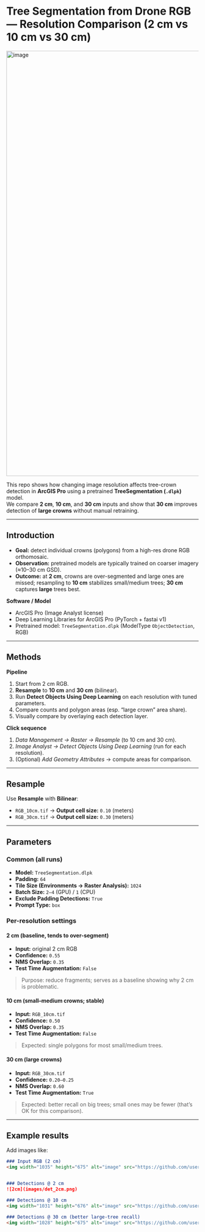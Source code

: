# Tree Segmentation from Drone RGB — Resolution Comparison (2 cm vs 10 cm vs 30 cm)
<img width="1984" height="1115" alt="image" src="https://github.com/user-attachments/assets/c9707833-68ff-4c23-8890-aacb7083f538" />

This repo shows how changing image resolution affects tree-crown detection in **ArcGIS Pro** using a pretrained **TreeSegmentation (`.dlpk`)** model.  
We compare **2 cm**, **10 cm**, and **30 cm** inputs and show that **30 cm** improves detection of **large crowns** without manual retraining.

---

## Introduction

- **Goal:** detect individual crowns (polygons) from a high-res drone RGB orthomosaic.  
- **Observation:** pretrained models are typically trained on coarser imagery (≈10–30 cm GSD).  
- **Outcome:** at **2 cm**, crowns are over-segmented and large ones are missed; resampling to **10 cm** stabilizes small/medium trees; **30 cm** captures **large** trees best.

**Software / Model**
- ArcGIS Pro (Image Analyst license)  
- Deep Learning Libraries for ArcGIS Pro (PyTorch + fastai v1)  
- Pretrained model: `TreeSegmentation.dlpk` (ModelType `ObjectDetection`, RGB)

---

## Methods

**Pipeline**
1. Start from 2 cm RGB.  
2. **Resample** to **10 cm** and **30 cm** (bilinear).  
3. Run **Detect Objects Using Deep Learning** on each resolution with tuned parameters.  
4. Compare counts and polygon areas (esp. “large crown” area share).  
5. Visually compare by overlaying each detection layer.

**Click sequence**
1. *Data Management → Raster → Resample* (to 10 cm and 30 cm).  
2. *Image Analyst → Detect Objects Using Deep Learning* (run for each resolution).  
3. (Optional) *Add Geometry Attributes* → compute areas for comparison.  

---

## Resample

Use **Resample** with **Bilinear**:

- `RGB_10cm.tif` → **Output cell size:** `0.10` (meters)  
- `RGB_30cm.tif` → **Output cell size:** `0.30` (meters)

---

## Parameters

### Common (all runs)
- **Model:** `TreeSegmentation.dlpk`  
- **Padding:** `64`  
- **Tile Size (Environments → Raster Analysis):** `1024`  
- **Batch Size:** `2–4` (GPU) / `1` (CPU)  
- **Exclude Padding Detections:** `True`  
- **Prompt Type:** `box`

### Per-resolution settings

#### 2 cm (baseline, tends to over-segment)
- **Input:** original 2 cm RGB  
- **Confidence:** `0.55`  
- **NMS Overlap:** `0.35`  
- **Test Time Augmentation:** `False`  
> Purpose: reduce fragments; serves as a baseline showing why 2 cm is problematic.

#### 10 cm (small–medium crowns; stable)
- **Input:** `RGB_10cm.tif`  
- **Confidence:** `0.50`  
- **NMS Overlap:** `0.35`  
- **Test Time Augmentation:** `False`  
> Expected: single polygons for most small/medium trees.

#### 30 cm (large crowns)
- **Input:** `RGB_30cm.tif`  
- **Confidence:** `0.20–0.25`  
- **NMS Overlap:** `0.60`  
- **Test Time Augmentation:** `True`  
> Expected: better recall on big trees; small ones may be fewer (that’s OK for this comparison).

---

## Example results

Add images like:

```md
### Input RGB (2 cm)
<img width="1035" height="675" alt="image" src="https://github.com/user-attachments/assets/846627fa-2afa-4d44-b9c3-56aa98db334e" />


### Detections @ 2 cm
![2cm](images/det_2cm.png)

### Detections @ 10 cm
<img width="1031" height="676" alt="image" src="https://github.com/user-attachments/assets/a503b326-ec39-4642-8f49-39ee0cd2c08e" />

### Detections @ 30 cm (better large-tree recall)
<img width="1028" height="675" alt="image" src="https://github.com/user-attachments/assets/b20d1d29-59e5-467f-9eb3-8f7e8e1257b6" />

